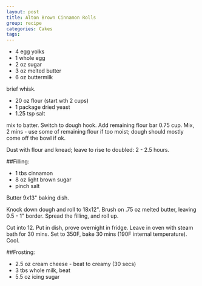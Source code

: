 ```yaml
---
layout: post
title: Alton Brown Cinnamon Rolls
group: recipe
categories: Cakes
tags: 
---
```


- 4 egg yolks
- 1 whole egg
- 2 oz sugar
- 3 oz melted butter
- 6 oz buttermilk

brief whisk.

- 20 oz flour (start wth 2 cups)
- 1 package dried yeast
- 1\.25 tsp salt

mix to batter.  Switch to dough hook.  Add remaining flour bar 0.75 cup.  Mix, 2 mins - use some of remaining flour if too moist; dough should mostly come off the bowl if ok.

Dust with flour and knead; leave to rise to doubled: 2 - 2.5 hours.

##Filling: 

- 1 tbs cinnamon
- 8 oz light brown sugar
- pinch salt

Butter 9x13" baking dish.  

Knock down dough and roll to 18x12".  Brush on .75 oz melted butter, leaving 0.5 - 1" border.  Spread the filling, and roll up.

Cut into 12.  Put in dish, prove overnight in fridge.  Leave in oven with steam bath for 30 mins.  Set to 350F, bake 30 mins (190F internal temperature).  Cool.

##Frosting:

- 2\.5 oz cream cheese - beat to creamy (30 secs)
- 3 tbs whole milk, beat
- 5\.5 oz icing sugar

